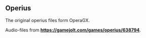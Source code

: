 ## Operius

The original operius files form OperaGX.

Audio-files from **https://gamejolt.com/games/operius/638794**.